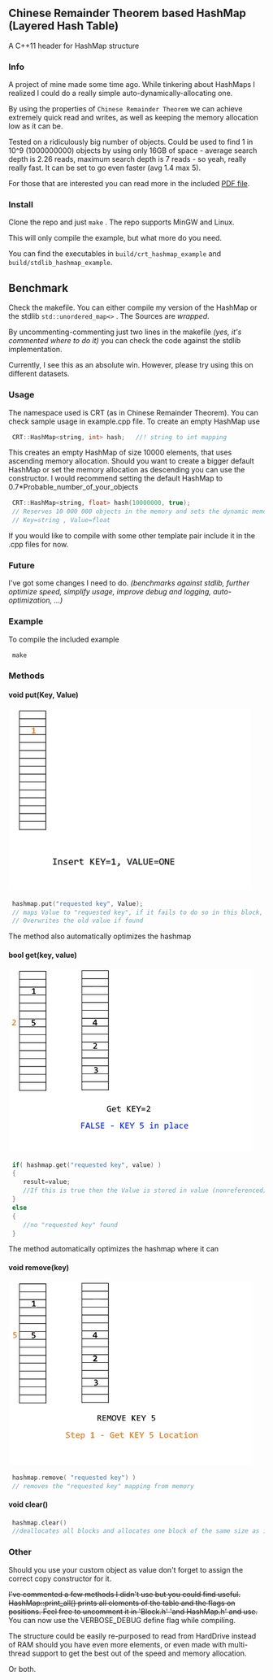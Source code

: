 ## Chinese Remainder Theorem based HashMap (Layered Hash Table)
A C++11 header for HashMap structure

### Info
A project of mine made some time ago. While tinkering about HashMaps I realized I could do a really simple auto-dynamically-allocating one.

By using the properties of `Chinese Remainder Theorem` we can achieve extremely quick read and writes, as well as keeping the memory allocation low as it can be.

Tested on a ridiculously big number of objects. Could be used to find 1 in 10^9 (1000000000) objects by using only 16GB of space - average search depth is 2.26 reads, maximum search depth is 7 reads - so yeah, really really fast.
It can be set to go even faster (avg 1.4 max 5).

For those that are interested you can read more in the included [PDF file](ShortExplanation.pdf).

### Install
Clone the repo and just `make` . The repo supports MinGW and Linux.

This will only compile the example, but what more do you need.

You can find the executables in `build/crt_hashmap_example` and `build/stdlib_hashmap_example`.

## Benchmark
Check the makefile. You can either compile my version of the HashMap or the stdlib `std::unordered_map<>` .
The Sources are _wrapped_.

By uncommenting-commenting just two lines in the makefile _(yes, it's commented where to do it)_ you can check the code against the stdlib implementation.

Currently, I see this as an absolute win. However, please try using this on different datasets.


### Usage
The namespace used is CRT (as in Chinese Remainder Theorem). You can check sample usage in example.cpp file.
To create an empty HashMap use
```C++
 CRT::HashMap<string, int> hash;   //! string to int mapping
```
This creates an empty HashMap of size 10000 elements, that uses ascending memory allocation.
Should you want to create a bigger default HashMap or set the memory allocation as descending you can use the constructor. I would recommend setting the default HashMap to 0.7*Probable_number_of_your_objects
```C++
 CRT::HashMap<string, float> hash(10000000, true); 
 // Reserves 10 000 000 objects in the memory and sets the dynamic memory allocation to true
 // Key=string , Value=float
```

If you would like to compile with some other template pair include it in the .cpp files for now.

### Future

I've got some changes I need to do. _(benchmarks against stdlib, further optimize speed, simplify usage, improve debug and logging, auto-optimization, ...)_

### Example
To compile the included example
```console
 make
```

### Methods

#### void put(Key, Value)

![put-algo](GIFS/put.gif)

```C++
 hashmap.put("requested key", Value);
 // maps Value to "requested key", if it fails to do so in this block, it allocates new block of memory for the next block
 // Overwrites the old value if found
```
The method also automatically optimizes the hashmap

#### bool get(key, value)

![get-algo](GIFS/get.gif)

```C++
 if( hashmap.get("requested key", value) )
 {
	result=value;
	//If this is true then the Value is stored in value (nonreferenced). //Copy constructor on value needed
 }
 else
 {
	//no "requested key" found
 }
```
The method automatically optimizes the hashmap where it can

#### void remove(key)

![remove-algo](GIFS/remove.gif)

```C++
 hashmap.remove( "requested key") )
 // removes the "requested key" mapping from memory
```
#### void clear()
```C++
 hashmap.clear()
 //deallocates all blocks and allocates one block of the same size as it started with
```

### Other
Should you use your custom object as value don't forget to assign the correct copy constructor for it.

~~I've commented a few methods I didn't use but you could find useful. HashMap::print_all() prints all elements of the table and the flags on positions. Feel free to uncomment it in 'Block.h' 'and HashMap.h' and use.~~
You can now use the VERBOSE_DEBUG define flag while compiling.

The structure could be easily re-purposed to read from HardDrive instead of RAM should you have even more elements, or even made with multi-thread support to get the best out of the speed and memory allocation.

Or both.